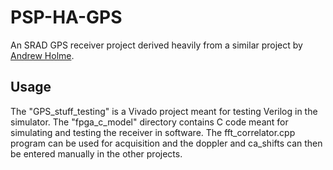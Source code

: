 # PSP-HA-GPS
An SRAD GPS receiver project derived heavily from a similar project by [Andrew Holme](http://www.aholme.co.uk/GPS/Main.htm).

## Usage
The "GPS_stuff_testing" is a Vivado project meant for testing Verilog in the simulator. The "fpga_c_model" directory contains C code meant for simulating and testing the receiver in software. The fft_correlator.cpp program can be used for acquisition and the doppler and ca_shifts can then be entered manually in the other projects.
